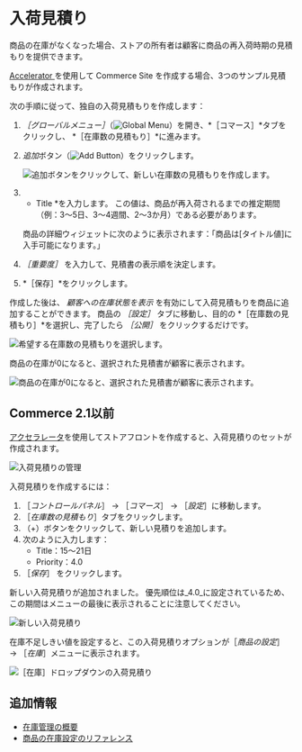 # 入荷見積り

商品の在庫がなくなった場合、ストアの所有者は顧客に商品の再入荷時期の見積もりを提供できます。

[Accelerator ](../../starting-a-store/accelerators.md) を使用して Commerce Site を作成する場合、3つのサンプル見積もりが作成されます。

次の手順に従って、独自の入荷見積もりを作成します：

1. *［グローバルメニュー］*（![Global Menu](../../images/icon-applications-menu.png)）を開き、*［コマース］*タブをクリックし、 *［在庫数の見積もり］*に進みます。

1. *追加*ボタン（![Add Button](../../images/icon-add.png)）をクリックします。

    ![追加ボタンをクリックして、新しい在庫数の見積もりを作成します。](./availability-estimates/images/01.png)

1. * Title *を入力します。 この値は、商品が再入荷されるまでの推定期間（例：3〜5日、3〜4週間、2〜3か月）である必要があります。

   商品の詳細ウィジェットに次のように表示されます：「商品は[タイトル値]に入手可能になります。」

1. *［重要度］* を入力して、見積書の表示順を決定します。

1. *［保存］*をクリックします。

作成した後は、 *顧客への在庫状態を表示* を有効にして入荷見積もりを商品に追加することができます。 商品の *［設定］* タブに移動し、目的の *［在庫数の見積もり］*を選択し、完了したら *［公開］* をクリックするだけです。

![希望する在庫数の見積もりを選択します。](./availability-estimates/images/02.png)

商品の在庫が0になると、選択された見積書が顧客に表示されます。

![商品の在庫が0になると、選択された見積書が顧客に表示されます。](./availability-estimates/images/03.png)

## Commerce 2.1以前

[アクセラレータ](../../starting-a-store/accelerators.md)を使用してストアフロントを作成すると、入荷見積りのセットが作成されます。

![入荷見積りの管理](./availability-estimates/images/04.png)

入荷見積りを作成するには：

1. ［_コントロールパネル_］ → ［_コマース_］ → ［_設定_］に移動します。
1. ［_在庫数の見積もり_］タブをクリックします。
1. （+）ボタンをクリックして、新しい見積りを追加します。
1. 次のように入力します：
    * Title：15～21日
    * Priority：4.0
1. ［_保存_］ をクリックします。

新しい入荷見積りが追加されました。 優先順位は_4.0_に設定されているため、この期間はメニューの最後に表示されることに注意してください。

![新しい入荷見積り](./availability-estimates/images/05.png)

在庫不足しきい値を設定すると、この入荷見積りオプションが［_商品の設定_］ → ［_在庫_］メニューに表示されます。

![［在庫］ドロップダウンの入荷見積り](./availability-estimates/images/06.png)

## 追加情報

* [在庫管理の概要](./introduction-to-managing-inventory.md)
* [商品の在庫設定のリファレンス](./product-inventory-configuration-reference.md)
